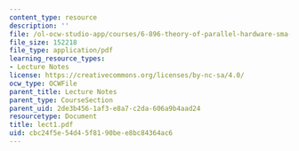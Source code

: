 ```yaml
---
content_type: resource
description: ''
file: /ol-ocw-studio-app/courses/6-896-theory-of-parallel-hardware-sma-5511-spring-2004/cbc24f5e54d45f8190bee8bc84364ac6_lect1.pdf
file_size: 152218
file_type: application/pdf
learning_resource_types:
- Lecture Notes
license: https://creativecommons.org/licenses/by-nc-sa/4.0/
ocw_type: OCWFile
parent_title: Lecture Notes
parent_type: CourseSection
parent_uid: 2de3b456-1af3-e8a7-c2da-606a9b4aad24
resourcetype: Document
title: lect1.pdf
uid: cbc24f5e-54d4-5f81-90be-e8bc84364ac6
---
```

